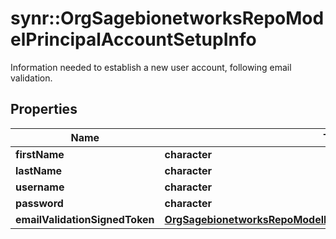 # synr::OrgSagebionetworksRepoModelPrincipalAccountSetupInfo

Information needed to establish a new user account, following email validation.

## Properties
Name | Type | Description | Notes
------------ | ------------- | ------------- | -------------
**firstName** | **character** |  | [optional] 
**lastName** | **character** |  | [optional] 
**username** | **character** |  | [optional] 
**password** | **character** |  | [optional] 
**emailValidationSignedToken** | [**OrgSagebionetworksRepoModelPrincipalEmailValidationSignedToken**](org.sagebionetworks.repo.model.principal.EmailValidationSignedToken.md) |  | [optional] 


